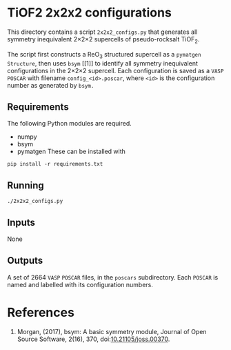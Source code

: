 # TiOF2 2x2x2 configurations

This directory contains a script `2x2x2_configs.py` that generates all symmetry inequivalent 2&times;2&times;2 supercells of pseudo-rocksalt TiOF<sub>2</sub>.

The script first constructs a ReO<sub>3</sub> structured supercell as a `pymatgen` `Structure`, then uses `bsym` [[1]] to identify all symmetry inequivalent configurations in the 2&times;2&times;2 supercell. Each configuration is saved as a `VASP` `POSCAR` with filename `config_<id>.poscar`, where `<id>` is the configuration number as generated by `bsym.`

## Requirements
The following Python modules are required.
- numpy
- bsym
- pymatgen
These can be installed with
```
pip install -r requirements.txt
```

## Running
```
./2x2x2_configs.py
```

## Inputs
None

## Outputs
A set of 2664 `VASP` `POSCAR` files, in the `poscars` subdirectory. Each `POSCAR` is named and labelled with its configuration numbers.

# References

1. Morgan, (2017), bsym: A basic symmetry module, Journal of Open Source Software, 2(16), 370, doi:[10.21105/joss.00370](https://doi.org/10.21105/joss.00370).
